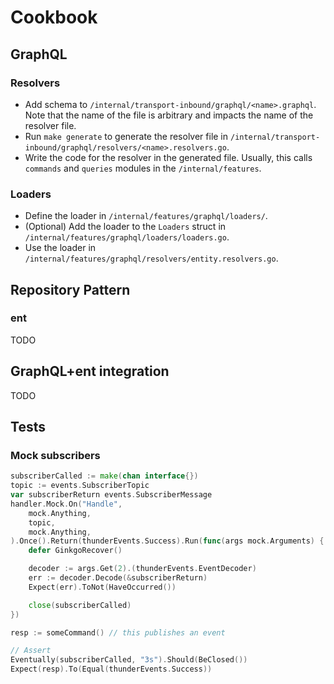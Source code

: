 # Cookbook

## GraphQL

### Resolvers

- Add schema to `/internal/transport-inbound/graphql/<name>.graphql`. Note
  that the name of the file is arbitrary and impacts the name of the resolver
  file.
- Run `make generate` to generate the resolver file in
  `/internal/transport-inbound/graphql/resolvers/<name>.resolvers.go`.
- Write the code for the resolver in the generated file. Usually, this calls
  `commands` and `queries` modules in the `/internal/features`.

### Loaders

- Define the loader in `/internal/features/graphql/loaders/`.
- (Optional) Add the loader to the `Loaders` struct in
  `/internal/features/graphql/loaders/loaders.go`.
- Use the loader in `/internal/features/graphql/resolvers/entity.resolvers.go`.

## Repository Pattern

### ent

TODO

## GraphQL+ent integration

TODO

## Tests

### Mock subscribers

```go
subscriberCalled := make(chan interface{})
topic := events.SubscriberTopic
var subscriberReturn events.SubscriberMessage
handler.Mock.On("Handle",
    mock.Anything,
    topic,
    mock.Anything,
).Once().Return(thunderEvents.Success).Run(func(args mock.Arguments) {
    defer GinkgoRecover()

    decoder := args.Get(2).(thunderEvents.EventDecoder)
    err := decoder.Decode(&subscriberReturn)
    Expect(err).ToNot(HaveOccurred())

    close(subscriberCalled)
})

resp := someCommand() // this publishes an event

// Assert
Eventually(subscriberCalled, "3s").Should(BeClosed())
Expect(resp).To(Equal(thunderEvents.Success))
```
